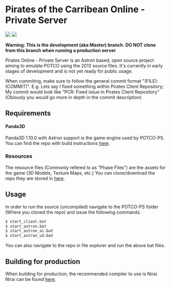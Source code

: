 # Pirates of the Carribean Online - Private Server
![](https://img.shields.io/badge/VERSION-1.0.0-green.svg)
![](https://img.shields.io/badge/STATE-EARLY--DEV-red.svg)

**Warning: This is the development (aka Master) branch. DO NOT clone from this branch when running a production server**

Pirates Online - Private Server is an Astron based, open source project aiming to emulate POTCO using the 2013 source files. It's currently in early stages of development and is not yet ready for public usage.

When commiting, make sure to follow the general commit format "(FILE): (COMMIT)". E.g. Lets say I fixed something within Pirates Client Repository; My commit would look like "PCR: Fixed issue in Pirates Client Repository" (Obiously you would go more in depth in the commit description)

## Requirements

#### Panda3D
Panda3D 1.10.0 with Astron support is the game engine used by POTCO-PS. You can find the repo with build instructions [here](https://github.com/Astron/panda3d).

### Resources
The resource files (Commonly refered to as "Phase Files") are the assets for the game (3D Models, Texture Maps, etc.) You can clone/download the repo they are stored in [here](https://github.com/ksmit799/Pirates-Online-Remake-Resources).

## Usage
In order to run the source (uncompiled) navigate to the POTCO-PS folder (Where you cloned the repo) and issue the following commands.
```sh
$ start_client.bat
$ start_astron.bat
$ start_astron_ai.bat
$ start_astron_ud.bat
```
You can also navigate to the repo in file explorer and run the above bat files.

## Building for production
When building for production, the recommended compiler to use is Nirai. Nirai can be found [here](https://github.com/nirai-compiler/src).
